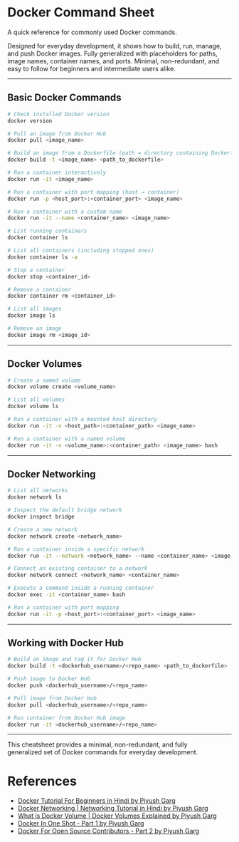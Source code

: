# Docker Command Sheet

A quick reference for commonly used Docker commands.

Designed for everyday development, it shows how to build, run, manage, and push Docker images. Fully generalized with placeholders for paths, image names, container names, and ports. Minimal, non-redundant, and easy to follow for beginners and intermediate users alike.

---

## Basic Docker Commands

```bash
# Check installed Docker version
docker version

# Pull an image from Docker Hub
docker pull <image_name>

# Build an image from a Dockerfile (path = directory containing Dockerfile)
docker build -t <image_name> <path_to_dockerfile>

# Run a container interactively
docker run -it <image_name>

# Run a container with port mapping (host → container)
docker run -p <host_port>:<container_port> <image_name>

# Run a container with a custom name
docker run -it --name <container_name> <image_name>

# List running containers
docker container ls

# List all containers (including stopped ones)
docker container ls -a

# Stop a container
docker stop <container_id>

# Remove a container
docker container rm <container_id>

# List all images
docker image ls

# Remove an image
docker image rm <image_id>
```

---

## Docker Volumes

```bash
# Create a named volume
docker volume create <volume_name>

# List all volumes
docker volume ls

# Run a container with a mounted host directory
docker run -it -v <host_path>:<container_path> <image_name>

# Run a container with a named volume
docker run -it -v <volume_name>:<container_path> <image_name> bash
```

---

## Docker Networking

```bash
# List all networks
docker network ls

# Inspect the default bridge network
docker inspect bridge

# Create a new network
docker network create <network_name>

# Run a container inside a specific network
docker run -it --network <network_name> --name <container_name> <image_name>

# Connect an existing container to a network
docker network connect <network_name> <container_name>

# Execute a command inside a running container
docker exec -it <container_name> bash

# Run a container with port mapping
docker run -it -p <host_port>:<container_port> <image_name>
```

---

## Working with Docker Hub

```bash
# Build an image and tag it for Docker Hub
docker build -t <dockerhub_username>/<repo_name> <path_to_dockerfile>

# Push image to Docker Hub
docker push <dockerhub_username>/<repo_name>

# Pull image from Docker Hub
docker pull <dockerhub_username>/<repo_name>

# Run container from Docker Hub image
docker run -it <dockerhub_username>/<repo_name>
```

---

This cheatsheet provides a minimal, non-redundant, and fully generalized set of Docker commands for everyday development.

# References
- [Docker Tutorial For Beginners in Hindi by Piyush Garg](https://www.youtube.com/watch?v=zCsbp_iBTq8)
- [Docker Networking | Networking Tutorial in Hindi by Piyush Garg](https://www.youtube.com/watch?v=6t2NhkRsmuA)
- [What is Docker Volume | Docker Volumes Explained by Piyush Garg](https://www.youtube.com/watch?v=VbuNIZIog2w)
- [Docker In One Shot - Part 1 by Piyush Garg](https://www.youtube.com/watch?v=31k6AtW-b3Y&t=1506s)
- [Docker For Open Source Contributors - Part 2 by Piyush Garg](https://www.youtube.com/watch?v=xPT8mXa-sJg)

